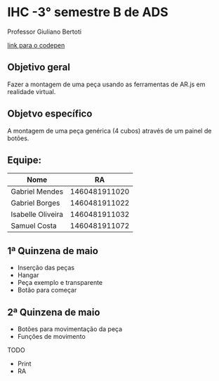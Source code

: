 # IHC -3° semestre B de ADS
Professor Giuliano Bertoti

[link para o codepen](https://codepen.io/isabellefo/pen/pojOwQK?editors=1010)

## Objetivo geral
Fazer a montagem de uma peça usando as ferramentas de AR.js em realidade virtual.

## Objetvo específico
A montagem de uma peça genérica (4 cubos) através de um painel de botões.


## Equipe:
| Nome              | RA            |
|-------------------|---------------|
| Gabriel Mendes    | 1460481911020 |
| Gabriel Borges    | 1460481911022 |
| Isabelle Oliveira | 1460481911032 |
| Samuel Costa      | 1460481911072 |

## 1ª Quinzena de maio
* Inserção das peças 
* Hangar
* Peça exemplo e transparente
* Botão para começar

## 2ª Quinzena de maio
* Botões para movimentação da peça
* Funções de movimento

TODO
* Print 
* RA

